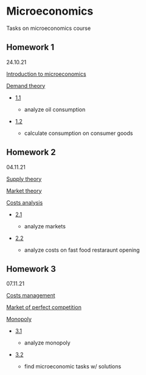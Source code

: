 # Microeconomics

Tasks on microeconomics course

## Homework 1
24.10.21

[Introduction to microeconomics](slides/01_microeconomics_introduction.pdf)

[Demand theory](slides/02_demand_theory.pdf)

- [1.1](01/oil/)

    - analyze oil consumption

- [1.2](01/consumption/)

    - calculate consumption on consumer goods

## Homework 2
04.11.21

[Supply theory](slides/03_supply_theory.pdf)

[Market theory](slides/04_market_theory.pdf)

[Costs analysis](slides/05_costs_analysis.pdf)

- [2.1](02/)

    - analyze markets

- [2.2](02/)

    - analyze costs on fast food restaraunt opening


## Homework 3
07.11.21

[Costs management](slides/06_costs_management.pdf)

[Market of perfect competition](slides/07_market_of_perfect_competition.pdf)

[Monopoly](slides/08_monopoly.pdf)

- [3.1](03/)

    - analyze monopoly

- [3.2](03/)

    - find microeconomic tasks w/ solutions
